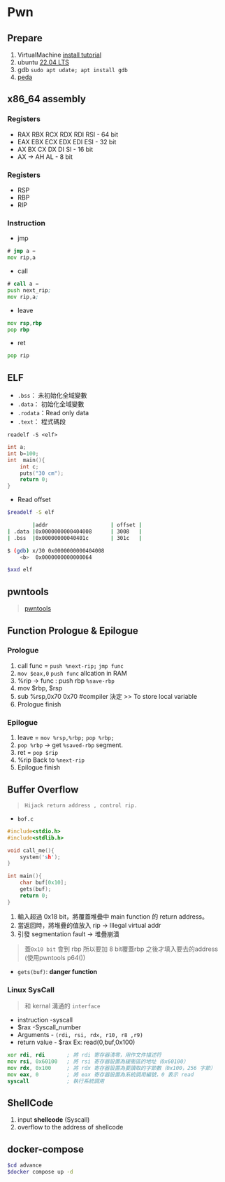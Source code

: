 # Pwn

## Prepare

1. VirtualMachine [install tutorial](https://hackmd.io/@SCIST/VirtualBox)
2. ubuntu [22.04 LTS](https://ubuntu.com/download/desktop)
3. gdb `sudo apt udate; apt install gdb`
4. [peda](https://github.com/longld/peda)

## x86_64 assembly

### Registers

+ RAX RBX RCX RDX RDI RSI - 64 bit
+ EAX EBX ECX EDX EDI ESI - 32 bit
+ AX BX CX DX DI SI - 16 bit
+ AX -> AH AL - 8 bit

### Registers

+ RSP
+ RBP
+ RIP

### Instruction

+ jmp
```asm
# jmp a = 
mov rip,a
```

+ call

```asm
# call a =
push next_rip;
mov rip,a;
```

+ leave

```asm
mov rsp,rbp
pop rbp
```

+ ret

```asm
pop rip
```

## ELF

+ `.bss`： 未初始化全域變數
+ `.data`： 初始化全域變數
+ `.rodata`：Read only data
+ `.text`： 程式碼段

`readelf -S <elf>`

```c
int a;
int b=100;
int  main(){
    int c; 
    puts("30 cm"); 
    return 0;
}
```

+ Read offset

```bash
$readelf -S elf

        |addr                    | offset |
| .data |0x0000000000404008      | 3008   |
| .bss  |0x00000000040401c       | 301c   |

$ (gdb) x/30 0x0000000000404008
    <b>  0x0000000000000064

$xxd elf
```


## pwntools

> [pwntools](https://github.com/Gallopsled/pwntools)

## Function Prologue & Epilogue

### Prologue

1. call func = `push %next-rip;` `jmp func`
1. `mov $eax,0` `push func` allcation in RAM
1. %rip -> func : push rbp `%save-rbp`
1. mov $rbp, $rsp
1. sub %rsp,0x70 0x70 #compiler 決定 >> To store local variable
1. Prologue finish

### Epilogue

1. leave = `mov %rsp,%rbp;`  `pop %rbp;`
1. `pop %rbp` -> get `%saved-rbp` segment.
1. ret = `pop $rip`
1. %rip Back to `%next-rip`
1. Epilogue finish

## Buffer Overflow

> `Hijack return address , control rip.`

+ `bof.c`

```c bof.c
#include<stdio.h>
#include<stdlib.h>

void call_me(){
    system('sh');
}

int main(){
    char buf[0x10];
    gets(buf);
    return 0;
}

```

1. 輸入超過 0x18 bit，將覆蓋堆疊中 main function 的 return address。
2. 當返回時，將堆疊的值放入 rip -> Illegal virtual addr
3. 引發 segmentation fault -> 堆疊崩潰

> 蓋`0x10 bit` 會到 rbp 所以要加 8 bit覆蓋rbp 之後才填入要去的address (使用pwntools p64())

+ `gets(buf)`: **danger function**

### Linux SysCall

> 和 kernal 溝通的 `interface`

+ instruction -syscall
+ $rax -Syscall_number
+ Arguments - `(rdi, rsi, rdx, r10, r8 ,r9)`
+ return value - $rax
Ex: read(0,buf,0x100)

``` asm
xor rdi, rdi       ; 將 rdi 寄存器清零，用作文件描述符
mov rsi, 0x60100   ; 將 rsi 寄存器設置為緩衝區的地址（0x60100）
mov rdx, 0x100     ; 將 rdx 寄存器設置為要讀取的字節數（0x100，256 字節）
mov eax, 0         ; 將 eax 寄存器設置為系統調用編號，0 表示 read
syscall            ; 執行系統調用
```

## ShellCode

1. input **shellcode** (Syscall)
1. overflow to the address of shellcode

## docker-compose

```bash
$cd advance
$docker compose up -d
```
